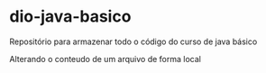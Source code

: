 # dio-java-basico
Repositório para armazenar todo o código do curso de java básico

Alterando o conteudo de um arquivo de forma local
